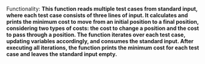 Functionality: **This function reads multiple test cases from standard input, where each test case consists of three lines of input. It calculates and prints the minimum cost to move from an initial position to a final position, considering two types of costs: the cost to change a position and the cost to pass through a position. The function iterates over each test case, updating variables accordingly, and consumes the standard input. After executing all iterations, the function prints the minimum cost for each test case and leaves the standard input empty.**